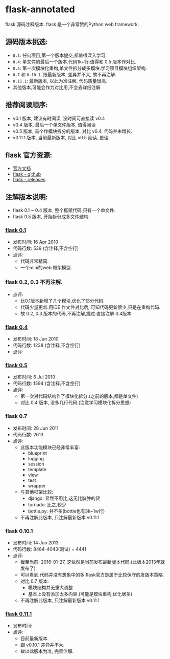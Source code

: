# flask-annotated
flask 源码注释版本. flask 是一个非常赞的Python web framework.


## 源码版本挑选:

- `0.1`: 任何项目,第一个版本提交,都值得深入学习.
- `0.4`: 单文件的最后一个版本.代码1k+行.值得和 0.5 版本作对比.
- `0.5`: 第一次模块化重构,单文件拆分成多模块.学习项目模块组织架构.
- `0.7` 和 `0.10.1`, 跟最新版本, 差异并不大, 故不再注解.
- `0.11.1`: 最新版本, 以此为准注解, 代码质量很高.
- 其他版本,可能会作为对比用,不会去详细注解


## 推荐阅读顺序:

- v0.1 版本, 建议有时间读, 没时间可直接读 v0.4
- v0.4 版本, 最后一个单文件版本, 值得阅读
- v0.5 版本, 首个作模块拆分的版本, 对比 v0.4, 代码并未增长.
- v0.11.1 版本, 当前最新版本, 对比 v0.5 阅读, 更佳.



## flask 官方资源:

- [官方文档](http://flask.pocoo.org/)
- [flask - github](https://github.com/mitsuhiko/flask)
- [flask - releases](https://github.com/mitsuhiko/flask/releases)



## 注解版本说明:

- flask 0.1 ~ 0.4 版本, 整个框架代码,只有一个单文件.
- flask 0.5 版本, 开始拆分成多文件结构.

### [flask 0.1](./flask-0.1,0.4/flask-0.1.py)

- 发布时间: 16 Apr 2010
- 代码行数: 539 (含注释,不含空行)
- 点评:
    - 代码非常精简.
    - 一个mini的web 框架模型.

### flask 0.2, 0.3 不再注解.

- 点评:
    - 比0.1版本新增了几个模块,优化了部分代码.
    - 代码少量更新.用IDE 作文件对比后, 可知代码更新很少,只是在重构代码.
    - 故 0.2, 0.3 版本的代码,不再注解,跳过.直接注解 0.4版本.


### [flask 0.4](./flask-0.1,0.4/flask-0.4.py)

- 发布时间: 18 Jun 2010
- 代码行数: 1238 (含注释,不含空行)
- 点评:


### [flask 0.5](./flask-0.5)

- 发布时间: 6 Jul 2010
- 代码行数: 1594 (含注释,不含空行)
- 点评:
    - 第一次对代码结构作了模块化拆分.(之前的版本,都是单文件)
    - 对比 0.4 版本, 没多几行代码.(注意学习模块化拆分思想)


### flask 0.7

- 发布时间: 28 Jun 2011
- 代码行数: 2613
- 点评:
    - 此版本功能模块已经非常丰富:
        - blueprint
        - logging
        - session
        - template
        - view
        - test
        - wrapper
    - 与其他框架比较:
        - django: 显然不用比,这无比臃肿的货
        - tornado: 比之,较少
        - bottle.py: 并不多(bottle也有3k~1w行)
    - 不再注解此版本, 只注解最新版本 v0.11.1

### flask 0.10.1

- 发布时间: 14 Jun 2013
- 代码行数: 8484-4043(测试) = 4441
- 点评:
    - 截至当前: 2016-01-27, 这依然是当前发布最新版本代码.(此版本2013年就发布了)
    - 可以看到,代码并没有想象中的多.flask官方是属于比较保守的发版本策略.
    - 对比 0.7 版本:
        - 模块结构并无重大调整
        - 基本上没有添加太多内容.(可能是模块重构,优化居多)
    - 不再注解此版本, 只注解最新版本 v0.11.1
    
### [flask 0.11.1]()

- 发布时间: 
- 点评:
    - 目前最新版本.
    - 跟 v0.10.1 差异并不大.
    - 故以此版本为准, 完善注解.
